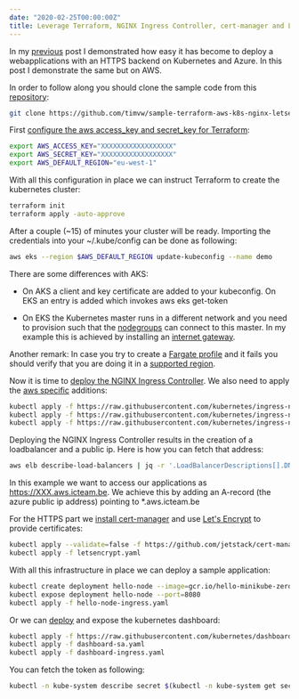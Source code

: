 ```yaml
---
date: "2020-02-25T00:00:00Z"
title: Leverage Terraform, NGINX Ingress Controller, cert-manager and Let's Encrypt to quickly create a Kubernetes cluster on AWS.
---
```

In my [previous](https://timvw.be/2020/02/10/terraform-azure-k8s-nginx-letsencrypt.html) post I demonstrated how easy it has become to deploy a webapplications with an HTTPS backend on Kubernetes and Azure. In this post I demonstrate the same but on AWS.

In order to follow along you should clone the sample code from this [repository](https://github.com/timvw/sample-terraform-aws-k8s-nginx-letsencrypt):

```bash
git clone https://github.com/timvw/sample-terraform-aws-k8s-nginx-letsencrypt
```

First [configure the aws access_key and secret_key for Terraform](hhttps://www.terraform.io/docs/providers/aws/index.html):

```bash
export AWS_ACCESS_KEY="XXXXXXXXXXXXXXXXXX"
export AWS_SECRET_KEY="XXXXXXXXXXXXXXXXXX"
export AWS_DEFAULT_REGION="eu-west-1"
```

With all this configuration in place we can instruct Terraform to create the kubernetes cluster:

```bash
terraform init
terraform apply -auto-approve
```

After a couple (~15) of minutes your cluster will be ready. Importing the credentials into your ~/.kube/config can be done as following:

```bash
aws eks --region $AWS_DEFAULT_REGION update-kubeconfig --name demo
```

There are some differences with AKS:

* On AKS a client and key certificate are added to your kubeconfig. On EKS an entry is added which invokes aws eks get-token

* On EKS the Kubernetes master runs in a different network and you need to provision such that the [nodegroups](https://docs.aws.amazon.com/eks/latest/userguide/managed-node-groups.html) can connect to this master. In my example this is achieved by installing an [internet gateway](https://docs.aws.amazon.com/vpc/latest/userguide/VPC_Internet_Gateway.html).

Another remark: In case you try to create a [Fargate profile](https://www.terraform.io/docs/providers/aws/r/eks_fargate_profile.html) and it fails you should verify that you are doing it in a [supported region](https://aws.amazon.com/about-aws/global-infrastructure/regional-product-services/).

Now it is time to [deploy the NGINX Ingress Controller](https://kubernetes.github.io/ingress-nginx/deploy/). We also need to apply the [aws specific](https://kubernetes.github.io/ingress-nginx/deploy/#aws) additions:

```bash
kubectl apply -f https://raw.githubusercontent.com/kubernetes/ingress-nginx/nginx-0.29.0/deploy/static/mandatory.yaml
kubectl apply -f https://raw.githubusercontent.com/kubernetes/ingress-nginx/nginx-0.29.0/deploy/static/provider/aws/service-l4.yaml
kubectl apply -f https://raw.githubusercontent.com/kubernetes/ingress-nginx/nginx-0.29.0/deploy/static/provider/aws/patch-configmap-l4.yaml
```

Deploying the NGINX Ingress Controller results in the creation of a loadbalancer and a public ip. Here is how you can fetch that address:

```bash
aws elb describe-load-balancers | jq -r '.LoadBalancerDescriptions[].DNSName'
```

In this example we want to access our applications as https://XXX.aws.icteam.be.
We achieve this by adding an A-record (the azure public ip address) pointing to *.aws.icteam.be

For the HTTPS part we [install cert-manager](https://cert-manager.io/docs/installation/kubernetes/) and use [Let's Encrypt](https://letsencrypt.org/) to provide certificates:

```bash
kubectl apply --validate=false -f https://github.com/jetstack/cert-manager/releases/download/v0.13.0/cert-manager.yaml
kubectl apply -f letsencrypt.yaml
```

With all this infrastructure in place we can deploy a sample application:

```bash
kubectl create deployment hello-node --image=gcr.io/hello-minikube-zero-install/hello-node
kubectl expose deployment hello-node --port=8080
kubectl apply -f hello-node-ingress.yaml 
```

Or we can [deploy](https://docs.aws.amazon.com/eks/latest/userguide/dashboard-tutorial.html) and expose the kubernetes dashboard:

```bash
kubectl apply -f https://raw.githubusercontent.com/kubernetes/dashboard/v2.0.0-beta8/aio/deploy/recommended.yaml
kubectl apply -f dashboard-sa.yaml
kubectl apply -f dashboard-ingress.yaml
```

You can fetch the token as following:

```bash
kubectl -n kube-system describe secret $(kubectl -n kube-system get secret | grep eks-admin | awk '{print $1}')
```